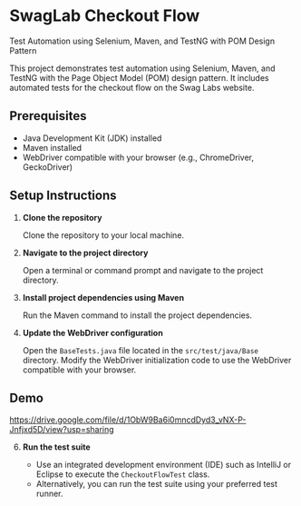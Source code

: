 # SwagLab Checkout Flow
Test Automation using Selenium, Maven, and TestNG with POM Design Pattern

This project demonstrates test automation using Selenium, Maven, and TestNG with the Page Object Model (POM) design pattern. It includes automated tests for the checkout flow on the Swag Labs website.

## Prerequisites

- Java Development Kit (JDK) installed
- Maven installed
- WebDriver compatible with your browser (e.g., ChromeDriver, GeckoDriver)

## Setup Instructions

1. **Clone the repository**

   Clone the repository to your local machine.

2. **Navigate to the project directory**

   Open a terminal or command prompt and navigate to the project directory.

3. **Install project dependencies using Maven**

   Run the Maven command to install the project dependencies.

4. **Update the WebDriver configuration**

   Open the `BaseTests.java` file located in the `src/test/java/Base` directory. Modify the WebDriver initialization code to use the WebDriver compatible with your browser.

## Demo
   https://drive.google.com/file/d/1ObW9Ba6i0mncdDyd3_vNX-P-Jnfjxd5D/view?usp=sharing

6. **Run the test suite**

   - Use an integrated development environment (IDE) such as IntelliJ or Eclipse to execute the `CheckoutFlowTest` class.
   - Alternatively, you can run the test suite using your preferred test runner.

